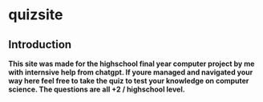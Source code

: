 # quizsite

## Introduction
**This site was made for the highschool final year computer project by me with internsive help from chatgpt. If youre managed and navigated your way here feel free to take the quiz to 
test your knowledge on computer science. The questions are all +2 / highschool level.**
